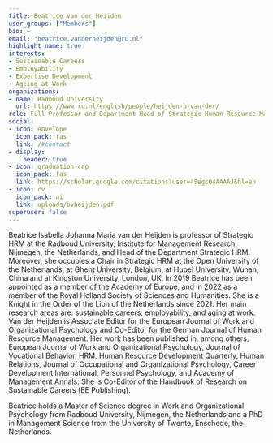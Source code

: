 ```yaml
---
title: Beatrice van der Heijden
user_groups: ["Members"]
bio: ~
email: "beatrice.vanderheijden@ru.nl"
highlight_name: true
interests:
- Sustainable Careers
- Employability
- Expertise Development
- Ageing at Work
organizations:
- name: Radboud University
  url: https://www.ru.nl/english/people/heijden-b-van-der/
role: Full Professor and Department Head of Strategic Human Resource Management
social:
- icon: envelope
  icon_pack: fas
  link: /#contact
- display:
    header: true
- icon: graduation-cap
  icon_pack: fas
  link: https://scholar.google.com/citations?user=4SegcQ4AAAAJ&hl=en
- icon: cv
  icon_pack: ai
  link: uploads/bvheijden.pdf
superuser: false
---
```


Beatrice Isabella Johanna Maria van der Heijden is professor of Strategic HRM at the Radboud University, Institute for Management Research, Nijmegen, the Netherlands, and Head of the Department Strategic HRM. Moreover, she occupies a Chair in Strategic HRM at the Open University of the Netherlands, at Ghent University, Belgium, at Hubei University, Wuhan, China and at Kingston University, London, UK. In 2019 Beatrice has been appointed as a member of the Academy of Europe, and in 2022 as a member of the Royal Holland Society of Sciences and Humanities. She is a Knight in the Order of the Lion of the Netherlands since 2021. Her main research areas are: sustainable careers, employability, and aging at work. Van der Heijden is Associate Editor for the European Journal of Work and Organizational Psychology and Co-Editor for the German Journal of Human Resource Management. Her work has been published in, among others, European Journal of Work and Organizational Psychology, Journal of Vocational Behavior, HRM, Human Resource Development Quarterly, Human Relations, Journal of Occupational and Organizational Psychology, Career Development International, Personnel Psychology, and Academy of Management Annals. She is Co-Editor of the Handbook of Research on Sustainable Careers (EE Publishing).

Beatrice holds a Master of Science degree in Work and Organizational Psychology from Radboud University, Nijmegen, the Netherlands and a PhD in Management Science from the University of Twente, Enschede, the Netherlands.